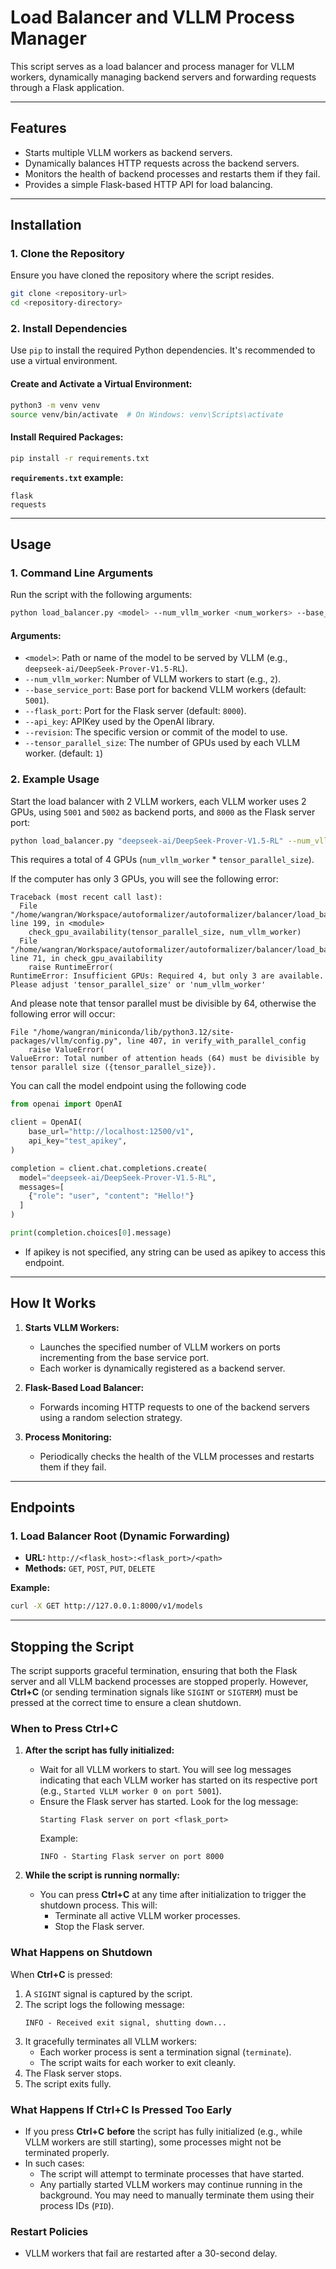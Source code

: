# **Load Balancer and VLLM Process Manager**

This script serves as a load balancer and process manager for VLLM workers, dynamically managing backend servers and forwarding requests through a Flask application.

---

## **Features**

- Starts multiple VLLM workers as backend servers.
- Dynamically balances HTTP requests across the backend servers.
- Monitors the health of backend processes and restarts them if they fail.
- Provides a simple Flask-based HTTP API for load balancing.

---

## **Installation**

### **1. Clone the Repository**

Ensure you have cloned the repository where the script resides.

```bash
git clone <repository-url>
cd <repository-directory>
```

### **2. Install Dependencies**

Use `pip` to install the required Python dependencies. It's recommended to use a virtual environment.

#### Create and Activate a Virtual Environment:

```bash
python3 -m venv venv
source venv/bin/activate  # On Windows: venv\Scripts\activate
```

#### Install Required Packages:

```bash
pip install -r requirements.txt
```

**`requirements.txt` example:**

```text
flask
requests
```

---

## **Usage**

### **1. Command Line Arguments**

Run the script with the following arguments:

```bash
python load_balancer.py <model> --num_vllm_worker <num_workers> --base_service_port <port> [--flask_port <flask_port>] [--api_key <api_key>]
```

#### **Arguments:**

- `<model>`: Path or name of the model to be served by VLLM (e.g., `deepseek-ai/DeepSeek-Prover-V1.5-RL`).
- `--num_vllm_worker`: Number of VLLM workers to start (e.g., `2`).
- `--base_service_port`: Base port for backend VLLM workers (default: `5001`).
- `--flask_port`: Port for the Flask server (default: `8000`).
- `--api_key`: APIKey used by the OpenAI library.
- `--revision`: The specific version or commit of the model to use.
- `--tensor_parallel_size`: The number of GPUs used by each VLLM worker. (default: `1`)

### **2. Example Usage**

Start the load balancer with 2 VLLM workers, each VLLM worker uses 2 GPUs, using `5001` and `5002` as backend ports, and `8000` as the Flask server port:

```bash
python load_balancer.py "deepseek-ai/DeepSeek-Prover-V1.5-RL" --num_vllm_worker=2 --base_service_port=5001 --flask_port=12500 --api_key="test_apikey" --tensor_parallel_size=2
```

This requires a total of 4 GPUs (`num_vllm_worker` * `tensor_parallel_size`). 

If the computer has only 3 GPUs, you will see the following error:

```
Traceback (most recent call last):
  File "/home/wangran/Workspace/autoformalizer/autoformalizer/balancer/load_balancer.py", line 199, in <module>
    check_gpu_availability(tensor_parallel_size, num_vllm_worker)
  File "/home/wangran/Workspace/autoformalizer/autoformalizer/balancer/load_balancer.py", line 71, in check_gpu_availability
    raise RuntimeError(
RuntimeError: Insufficient GPUs: Required 4, but only 3 are available. Please adjust 'tensor_parallel_size' or 'num_vllm_worker'
```

And please note that tensor parallel must be divisible by 64, otherwise the following error will occur:

```
File "/home/wangran/miniconda/lib/python3.12/site-packages/vllm/config.py", line 407, in verify_with_parallel_config
    raise ValueError(
ValueError: Total number of attention heads (64) must be divisible by tensor parallel size ({tensor_parallel_size}).
```


You can call the model endpoint using the following code

```python
from openai import OpenAI

client = OpenAI(
    base_url="http://localhost:12500/v1",
    api_key="test_apikey",
)

completion = client.chat.completions.create(
  model="deepseek-ai/DeepSeek-Prover-V1.5-RL",
  messages=[
    {"role": "user", "content": "Hello!"}
  ]
)

print(completion.choices[0].message)
```

- If apikey is not specified, any string can be used as apikey to access this endpoint.

---

## **How It Works**

1. **Starts VLLM Workers:**

   - Launches the specified number of VLLM workers on ports incrementing from the base service port.
   - Each worker is dynamically registered as a backend server.

2. **Flask-Based Load Balancer:**

   - Forwards incoming HTTP requests to one of the backend servers using a random selection strategy.

3. **Process Monitoring:**
   - Periodically checks the health of the VLLM processes and restarts them if they fail.

---

## **Endpoints**

### **1. Load Balancer Root (Dynamic Forwarding)**

- **URL:** `http://<flask_host>:<flask_port>/<path>`
- **Methods:** `GET`, `POST`, `PUT`, `DELETE`

**Example:**

```bash
curl -X GET http://127.0.0.1:8000/v1/models
```

---

## **Stopping the Script**

The script supports graceful termination, ensuring that both the Flask server and all VLLM backend processes are stopped properly. However, **Ctrl+C** (or sending termination signals like `SIGINT` or `SIGTERM`) must be pressed at the correct time to ensure a clean shutdown.

### **When to Press Ctrl+C**

1. **After the script has fully initialized:**

   - Wait for all VLLM workers to start. You will see log messages indicating that each VLLM worker has started on its respective port (e.g., `Started VLLM worker 0 on port 5001`).
   - Ensure the Flask server has started. Look for the log message:
     ```
     Starting Flask server on port <flask_port>
     ```
     Example:
     ```
     INFO - Starting Flask server on port 8000
     ```

2. **While the script is running normally:**
   - You can press **Ctrl+C** at any time after initialization to trigger the shutdown process. This will:
     - Terminate all active VLLM worker processes.
     - Stop the Flask server.

### **What Happens on Shutdown**

When **Ctrl+C** is pressed:

1. A `SIGINT` signal is captured by the script.
2. The script logs the following message:
   ```
   INFO - Received exit signal, shutting down...
   ```
3. It gracefully terminates all VLLM workers:
   - Each worker process is sent a termination signal (`terminate`).
   - The script waits for each worker to exit cleanly.
4. The Flask server stops.
5. The script exits fully.

### **What Happens If Ctrl+C Is Pressed Too Early**

- If you press **Ctrl+C** **before** the script has fully initialized (e.g., while VLLM workers are still starting), some processes might not be terminated properly.
- In such cases:
  - The script will attempt to terminate processes that have started.
  - Any partially started VLLM workers may continue running in the background. You may need to manually terminate them using their process IDs (`PID`).

### **Restart Policies**

- VLLM workers that fail are restarted after a 30-second delay.
